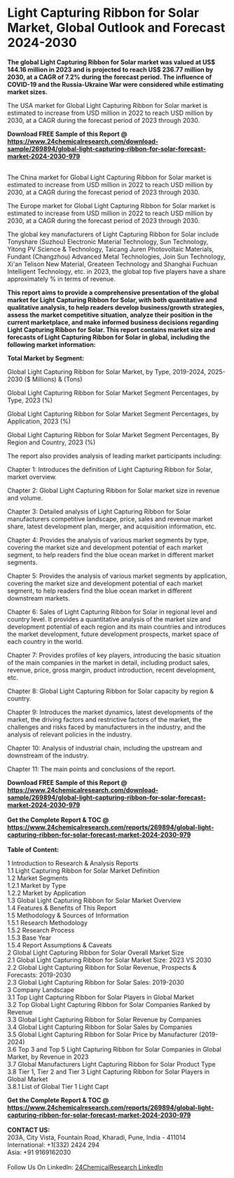 <h1>Light Capturing Ribbon for Solar Market, Global Outlook and Forecast 2024-2030</h1><p><strong>The global Light Capturing Ribbon for Solar market was valued at US$ 144.16 million in 2023 and is projected to reach US$ 236.77 million by 2030, at a CAGR of 7.2% during the forecast period. The influence of COVID-19 and the Russia-Ukraine War were considered while estimating market sizes.</strong></p><p>
</p><p>The USA market for Global Light Capturing Ribbon for Solar market is estimated to increase from USD million in 2022 to reach USD million by 2030, at a CAGR during the forecast period of 2023 through 2030.</p><div><b>Download FREE Sample of this Report @ 
            <a href="https://www.24chemicalresearch.com/download-sample/269894/global-light-capturing-ribbon-for-solar-forecast-market-2024-2030-979">
            https://www.24chemicalresearch.com/download-sample/269894/global-light-capturing-ribbon-for-solar-forecast-market-2024-2030-979</a></b></div><br><p>
</p><p>The China market for Global Light Capturing Ribbon for Solar market is estimated to increase from USD million in 2022 to reach USD million by 2030, at a CAGR during the forecast period of 2023 through 2030.</p><p>
</p><p>The Europe market for Global Light Capturing Ribbon for Solar market is estimated to increase from USD million in 2022 to reach USD million by 2030, at a CAGR during the forecast period of 2023 through 2030.</p><p>
</p><p>The global key manufacturers of Light Capturing Ribbon for Solar include Tonyshare (Suzhou) Electronic Material Technology, Sun Technology, Yitong PV Science &amp; Technology, Taicang Juren Photovoltaic Materials, Fundant (Changzhou) Advanced Metal Technologies, Join Sun Technology, Xi'an Telison New Material, Greateen Technology and Shanghai Fuchuan Intelligent Technology, etc. in 2023, the global top five players have a share approximately % in terms of revenue.</p><p>
<strong>This report aims to provide a comprehensive presentation of the global market for Light Capturing Ribbon for Solar, with both quantitative and qualitative analysis, to help readers develop business/growth strategies, assess the market competitive situation, analyze their position in the current marketplace, and make informed business decisions regarding Light Capturing Ribbon for Solar. This report contains market size and forecasts of Light Capturing Ribbon for Solar in global, including the following market information:</strong></p><p>
</p><p>
<strong>Total Market by Segment:</strong></p><p>
Global Light Capturing Ribbon for Solar Market, by Type, 2019-2024, 2025-2030 ($ Millions) &amp; (Tons)</p><p>
Global Light Capturing Ribbon for Solar Market Segment Percentages, by Type, 2023 (%)</p><p>
</p><p>
Global Light Capturing Ribbon for Solar Market Segment Percentages, by Application, 2023 (%)</p><p>
</p><p>
Global Light Capturing Ribbon for Solar Market Segment Percentages, By Region and Country, 2023 (%)</p><p>
</p><p>
The report also provides analysis of leading market participants including:</p><p>
</p><p>
</p><p>
Chapter 1: Introduces the definition of Light Capturing Ribbon for Solar, market overview.</p><p>
Chapter 2: Global Light Capturing Ribbon for Solar market size in revenue and volume.</p><p>
Chapter 3: Detailed analysis of Light Capturing Ribbon for Solar manufacturers competitive landscape, price, sales and revenue market share, latest development plan, merger, and acquisition information, etc.</p><p>
Chapter 4: Provides the analysis of various market segments by type, covering the market size and development potential of each market segment, to help readers find the blue ocean market in different market segments.</p><p>
Chapter 5: Provides the analysis of various market segments by application, covering the market size and development potential of each market segment, to help readers find the blue ocean market in different downstream markets.</p><p>
Chapter 6: Sales of Light Capturing Ribbon for Solar in regional level and country level. It provides a quantitative analysis of the market size and development potential of each region and its main countries and introduces the market development, future development prospects, market space of each country in the world.</p><p>
Chapter 7: Provides profiles of key players, introducing the basic situation of the main companies in the market in detail, including product sales, revenue, price, gross margin, product introduction, recent development, etc.</p><p>
Chapter 8: Global Light Capturing Ribbon for Solar capacity by region &amp; country.</p><p>
Chapter 9: Introduces the market dynamics, latest developments of the market, the driving factors and restrictive factors of the market, the challenges and risks faced by manufacturers in the industry, and the analysis of relevant policies in the industry.</p><p>
Chapter 10: Analysis of industrial chain, including the upstream and downstream of the industry.</p><p>
Chapter 11: The main points and conclusions of the report.</p><div><b>Download FREE Sample of this Report @ 
            <a href="https://www.24chemicalresearch.com/download-sample/269894/global-light-capturing-ribbon-for-solar-forecast-market-2024-2030-979">
            https://www.24chemicalresearch.com/download-sample/269894/global-light-capturing-ribbon-for-solar-forecast-market-2024-2030-979</a></b></div><br><div><b>Get the Complete Report & TOC @ 
            <a href="https://www.24chemicalresearch.com/reports/269894/global-light-capturing-ribbon-for-solar-forecast-market-2024-2030-979">
            https://www.24chemicalresearch.com/reports/269894/global-light-capturing-ribbon-for-solar-forecast-market-2024-2030-979</a></b></div><br>
            <b>Table of Content:</b><p>1 Introduction to Research & Analysis Reports<br />
    1.1 Light Capturing Ribbon for Solar Market Definition<br />
    1.2 Market Segments<br />
        1.2.1 Market by Type<br />
        1.2.2 Market by Application<br />
    1.3 Global Light Capturing Ribbon for Solar Market Overview<br />
    1.4 Features & Benefits of This Report<br />
    1.5 Methodology & Sources of Information<br />
        1.5.1 Research Methodology<br />
        1.5.2 Research Process<br />
        1.5.3 Base Year<br />
        1.5.4 Report Assumptions & Caveats<br />
2 Global Light Capturing Ribbon for Solar Overall Market Size<br />
    2.1 Global Light Capturing Ribbon for Solar Market Size: 2023 VS 2030<br />
    2.2 Global Light Capturing Ribbon for Solar Revenue, Prospects & Forecasts: 2019-2030<br />
    2.3 Global Light Capturing Ribbon for Solar Sales: 2019-2030<br />
3 Company Landscape<br />
    3.1 Top Light Capturing Ribbon for Solar Players in Global Market<br />
    3.2 Top Global Light Capturing Ribbon for Solar Companies Ranked by Revenue<br />
    3.3 Global Light Capturing Ribbon for Solar Revenue by Companies<br />
    3.4 Global Light Capturing Ribbon for Solar Sales by Companies<br />
    3.5 Global Light Capturing Ribbon for Solar Price by Manufacturer (2019-2024)<br />
    3.6 Top 3 and Top 5 Light Capturing Ribbon for Solar Companies in Global Market, by Revenue in 2023<br />
    3.7 Global Manufacturers Light Capturing Ribbon for Solar Product Type<br />
    3.8 Tier 1, Tier 2 and Tier 3 Light Capturing Ribbon for Solar Players in Global Market<br />
        3.8.1 List of Global Tier 1 Light Capt</p><div><b>Get the Complete Report & TOC @ 
            <a href="https://www.24chemicalresearch.com/reports/269894/global-light-capturing-ribbon-for-solar-forecast-market-2024-2030-979">
            https://www.24chemicalresearch.com/reports/269894/global-light-capturing-ribbon-for-solar-forecast-market-2024-2030-979</a></b></div><br><b>CONTACT US:</b><br>
            203A, City Vista, Fountain Road, Kharadi, Pune, India - 411014<br>
            International: +1(332) 2424 294<br>
            Asia: +91 9169162030 <br><br>
            Follow Us On LinkedIn: <a href="https://www.linkedin.com/company/24chemicalresearch/">24ChemicalResearch LinkedIn</a>